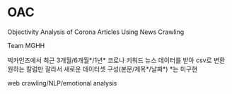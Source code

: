 # OAC
Objectivity Analysis of Corona Articles Using News Crawling

Team MGHH

빅카인즈에서 최근 3개월/6개월*/1년* 코로나 키워드 뉴스 데이터를 받아 csv로 변환
원하는 칼럼만 잘라서 새로운 데이터셋 구성(본문/제목*/날짜*)
*는 미구현

web crawling/NLP/emotional analysis

